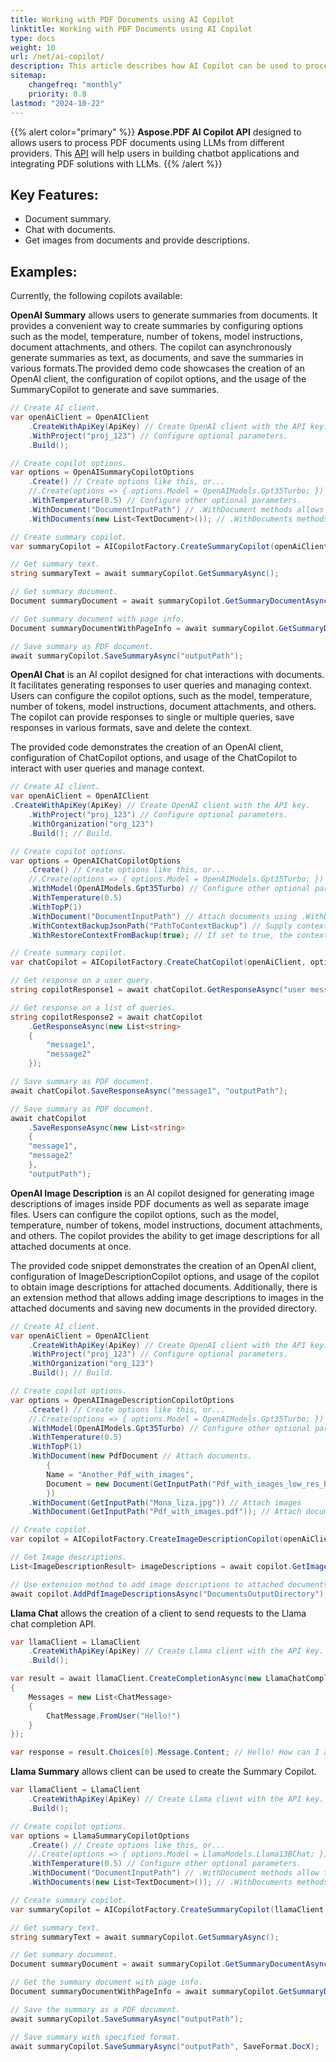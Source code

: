```yaml
---
title: Working with PDF Documents using AI Copilot
linktitle: Working with PDF Documents using AI Copilot
type: docs
weight: 10
url: /net/ai-copilot/
description: This article describes how AI Copilot can be used to process the PDF document with Aspose.PDF library.
sitemap:
    changefreq: "monthly"
    priority: 0.8
lastmod: "2024-10-22"
---
```

{{% alert color="primary" %}}
**Aspose.PDF AI Copilot API** designed to allows users to process PDF documents using LLMs from different providers. This [API](https://reference.aspose.com/pdf/net/aspose.pdf/) will help users in building chatbot applications and integrating PDF solutions with LLMs.
{{% /alert %}}

## Key Features:

* Document summary.
* Chat with documents.
* Get images from documents and provide descriptions.

## Examples:

Currently, the following copilots available:

**OpenAI Summary** allows users to generate summaries from documents. It provides a convenient way to create summaries by configuring options such as the model, temperature, number of tokens, model instructions, document attachments, and others. The copilot can asynchronously generate summaries as text, as documents, and save the summaries in various formats.The provided demo code showcases the creation of an OpenAI client, the configuration of copilot options, and the usage of the SummaryCopilot to generate and save summaries.

```cs
// Create AI client.
var openAiClient = OpenAIClient
    .CreateWithApiKey(ApiKey) // Create OpenAI client with the API key.
    .WithProject("proj_123") // Configure optional parameters.
    .Build();

// Create copilot options.
var options = OpenAISummaryCopilotOptions
    .Create() // Create options like this, or...
    //.Create(options => { options.Model = OpenAIModels.Gpt35Turbo; }) // ...create using delegate.
    .WithTemperature(0.5) // Configure other optional parameters.
    .WithDocument("DocumentInputPath") // .WithDocument methods allows to add text, pdf and paths to documents.
    .WithDocuments(new List<TextDocument>()); // .WithDocuments methods allows to add text, pdf and path collections.

// Create summary copilot.
var summaryCopilot = AICopilotFactory.CreateSummaryCopilot(openAiClient, options);

// Get summary text.
string summaryText = await summaryCopilot.GetSummaryAsync();

// Get summary document.
Document summaryDocument = await summaryCopilot.GetSummaryDocumentAsync();

// Get summary document with page info.
Document summaryDocumentWithPageInfo = await summaryCopilot.GetSummaryDocumentAsync(new PageInfo());

// Save summary as PDF document.
await summaryCopilot.SaveSummaryAsync("outputPath");
```

**OpenAI Chat** is an AI copilot designed for chat interactions with documents. It facilitates generating responses to user queries and managing context. Users can configure the copilot options, such as the model, temperature, number of tokens, model instructions, document attachments, and others. The copilot can provide responses to single or multiple queries, save responses in various formats, save and delete the context.

The provided code demonstrates the creation of an OpenAI client, configuration of ChatCopilot options, and usage of the ChatCopilot to interact with user queries and manage context.

```cs
// Create AI client.
var openAiClient = OpenAIClient
.CreateWithApiKey(ApiKey) // Create OpenAI client with the API key.
    .WithProject("proj_123") // Configure optional parameters.
    .WithOrganization("org_123")
    .Build(); // Build.

// Create copilot options.
var options = OpenAIChatCopilotOptions
    .Create() // Create options like this, or...
    //.Create(options => { options.Model = OpenAIModels.Gpt35Turbo; }) // ...create using delegate.
    .WithModel(OpenAIModels.Gpt35Turbo) // Configure other optional parameters.
    .WithTemperature(0.5)
    .WithTopP(1)
    .WithDocument("DocumentInputPath") // Attach documents using .WithDocument(s) methods allows to add text, pdf and paths to documents.
    .WithContextBackupJsonPath("PathToContextBackup") // Supply context backup to resume the conversation session.
    .WithRestoreContextFromBackup(true); // If set to true, the context

// Create summary copilot.
var chatCopilot = AICopilotFactory.CreateChatCopilot(openAiClient, options);

// Get response on a user query.
string copilotResponse1 = await chatCopilot.GetResponseAsync("user message");

// Get response on a list of queries.
string copilotResponse2 = await chatCopilot
    .GetResponseAsync(new List<string>
    {
        "message1",
        "message2"
    });

// Save summary as PDF document.
await chatCopilot.SaveResponseAsync("message1", "outputPath");

// Save summary as PDF document.
await chatCopilot
    .SaveResponseAsync(new List<string>
    {
    "message1",
    "message2"
    },
    "outputPath");
```

**OpenAI Image Description** is an AI copilot designed for generating image descriptions of images inside PDF documents as well as separate image files. Users can configure the copilot options, such as the model, temperature, number of tokens, model instructions, document attachments, and others. The copilot provides the ability to get image descriptions for all attached documents at once.

The provided code snippet demonstrates the creation of an OpenAI client, configuration of ImageDescriptionCopilot options, and usage of the copilot to obtain image descriptions for attached documents. Additionally, there is an extension method that allows adding image descriptions to images in the attached documents and saving new documents in the provided directory.

```cs
// Create AI client.
var openAiClient = OpenAIClient
    .CreateWithApiKey(ApiKey) // Create OpenAI client with the API key.
    .WithProject("proj_123") // Configure optional parameters.
    .WithOrganization("org_123")
    .Build(); // Build.

// Create copilot options.
var options = OpenAIImageDescriptionCopilotOptions
    .Create() // Create options like this, or...
    //.Create(options => { options.Model = OpenAIModels.Gpt35Turbo; }) // ...create using delegate.
    .WithModel(OpenAIModels.Gpt35Turbo) // Configure other optional parameters.
    .WithTemperature(0.5)
    .WithTopP(1)
    .WithDocument(new PdfDocument // Attach documents.
        {
        Name = "Another_Pdf_with_images",
        Document = new Document(GetInputPath("Pdf_with_images_low_res_bw.pdf"))
        })
    .WithDocument(GetInputPath("Mona_liza.jpg")) // Attach images
    .WithDocument(GetInputPath("Pdf_with_images.pdf")); // Attach document paths.

// Create copilot.
var copilot = AICopilotFactory.CreateImageDescriptionCopilot(openAiClient, options);

// Get Image descriptions.
List<ImageDescriptionResult> imageDescriptions = await copilot.GetImageDescriptionsAsync();

// Use extension method to add image descriptions to attached documents.
await copilot.AddPdfImageDescriptionsAsync("DocumentsOutputDirectory");
```

**Llama Chat** allows the creation of a client to send requests to the Llama chat completion API.

```cs
var llamaClient = LlamaClient
    .CreateWithApiKey(ApiKey) // Create Llama client with the API key.
    .Build();

var result = await llamaClient.CreateCompletionAsync(new LlamaChatCompletionRequest
{
    Messages = new List<ChatMessage>
    {
        ChatMessage.FromUser("Hello!")
    }
});

var response = result.Choices[0].Message.Content; // Hello! How can I assist you today?
```

**Llama Summary** allows client can be used to create the Summary Copilot.

```cs
var llamaClient = LlamaClient
    .CreateWithApiKey(ApiKey) // Create Llama client with the API key.
    .Build();

// Create copilot options.
var options = LlamaSummaryCopilotOptions
    .Create() // Create options like this, or...
    //.Create(options => { options.Model = LlamaModels.Llama13BChat; }) // ...create using delegate.
    .WithTemperature(0.5) // Configure other optional parameters.
    .WithDocument("DocumentInputPath") // .WithDocument methods allow to add text, pdf, and paths to documents.
    .WithDocuments(new List<TextDocument>()); // .WithDocuments methods allow to add text, pdf and path collections.

// Create summary copilot.
var summaryCopilot = AICopilotFactory.CreateSummaryCopilot(llamaClient, options);

// Get summary text.
string summaryText = await summaryCopilot.GetSummaryAsync();

// Get summary document.
Document summaryDocument = await summaryCopilot.GetSummaryDocumentAsync();

// Get the summary document with page info.
Document summaryDocumentWithPageInfo = await summaryCopilot.GetSummaryDocumentAsync(new PageInfo());

// Save the summary as a PDF document.
await summaryCopilot.SaveSummaryAsync("outputPath");

// Save summary with specified format.
await summaryCopilot.SaveSummaryAsync("outputPath", SaveFormat.DocX);
```
